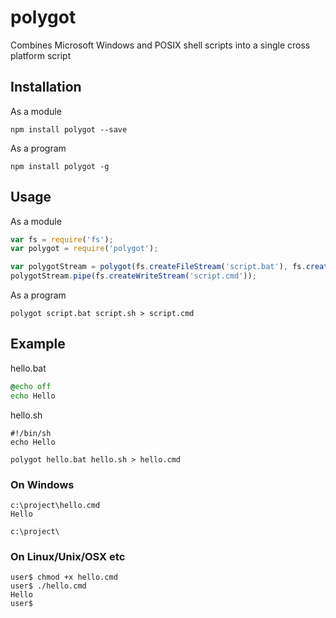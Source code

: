 # polygot
Combines Microsoft Windows and POSIX shell scripts into a single cross platform script

## Installation
As a module
```shell
npm install polygot --save
```

As a program
```shell
npm install polygot -g
```

## Usage
As a module
```js
var fs = require('fs');
var polygot = require('polygot');

var polygotStream = polygot(fs.createFileStream('script.bat'), fs.createFileStream('script.sh'));
polygotStream.pipe(fs.createWriteStream('script.cmd'));
```

As a program
```shell
polygot script.bat script.sh > script.cmd
```

## Example

hello.bat
```bat
@echo off
echo Hello
```

hello.sh
```shell
#!/bin/sh
echo Hello
```

```shell
polygot hello.bat hello.sh > hello.cmd
```

### On Windows
```batch
c:\project\hello.cmd
Hello

c:\project\
```

### On Linux/Unix/OSX etc
```shell
user$ chmod +x hello.cmd
user$ ./hello.cmd
Hello
user$ 
```
